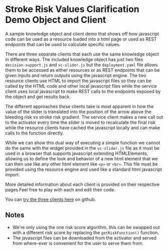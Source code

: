 # Stroke Risk Values Clarification Demo Object and Client
A sample knowledge object and client demo that shows off how javascript code can be used as a resource loaded into a html page or used as REST endpoints that can be used to calculate specific values.

There are three separate clients that each use the same knowledge object in different ways. The included knowledge object has just two files `decision-support.js` and `vc-slider.js` but the `deployment.yaml` file allows them to be accessed as either resources or as REST endpoints that can be given inputs and return outputs using the javascript engine. The two resource clients use HTML to import the javascript files so they can be called by the HTML code and other local javascript files while the service client uses local javascript to make REST calls to the endpoints exposed by the object and get results back.

The different approaches these clients take is most apparent in how the value of the slider is translated into the position of the arrow above the bleeding risk vs stroke risk gradient. The service client makes a new call out to the activator every time the slider is moved to recalculate the final risk while the resource clients have cached the javascript locally and can make calls to the function directly.

While we can show this dual way of executing a simple function we cannot do the same with the widget provided in the `vc-slider.js` file as it must be used in a browser that supports javascript extending HTMLElements, allowing us to define the look and behavior of a new html element that we can then use like any other html element like `<p>` or `<br>`. This file must be provided using the resource engine and used like a standard html javascript import.

More detailed information about each client is provided on their respective pages.Feel free to play with each and edit their code.

You can [try the three clients here](https://kgrid-lab.github.io/stroke-risk-vc/service-client/) on github.

## Notes
- We're only using the one risk score algorithm, this can be swapped out with a different risk score by replacing the `getRiskFunction()` function.
- The javascript files can be downloaded from the activator and served from where-ever is convenient for the user to serve them from.